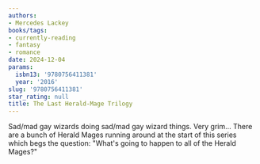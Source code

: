 ```yaml
---
authors:
- Mercedes Lackey
books/tags:
- currently-reading
- fantasy
- romance
date: 2024-12-04
params:
  isbn13: '9780756411381'
  year: '2016'
slug: '9780756411381'
star_rating: null
title: The Last Herald-Mage Trilogy
---
```


Sad/mad gay wizards doing sad/mad gay wizard things. Very grim... There are a bunch of Herald Mages running around at the start of this series which begs the question: "What's going to happen to all of the Herald Mages?"


<!--more-->